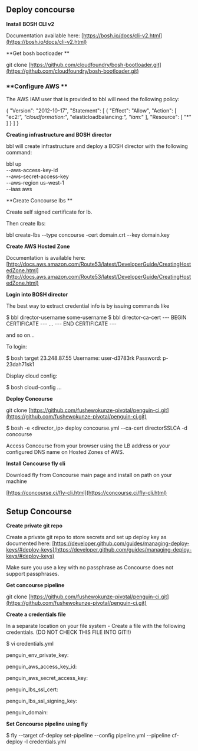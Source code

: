 ## Deploy concourse

**Install BOSH CLI v2**

Documentation available here: [https://bosh.io/docs/cli-v2.html](https://bosh.io/docs/cli-v2.html)

**Get bosh bootloader **

git clone [https://github.com/cloudfoundry/bosh-bootloader.git](https://github.com/cloudfoundry/bosh-bootloader.git)

### **Configure AWS **

The AWS IAM user that is provided to bbl will need the following policy:

{
    "Version": "2012-10-17",
    "Statement": [
        {
            "Effect": "Allow",
            "Action": [
                "ec2:*",
                "cloudformation:*",
                "elasticloadbalancing:*",
                "iam:*"
            ],
            "Resource": [
                "*"
            ]
        }
    ]
}

**Creating infrastructure and BOSH director**

bbl will create infrastructure and deploy a BOSH director with the following command:

bbl up \
    --aws-access-key-id <INSERT ACCESS KEY ID> \
    --aws-secret-access-key <INSERT SECRET ACCESS KEY> \
    --aws-region us-west-1 \
    --iaas aws

**Create Concourse lbs **

Create self signed certificate for lb.

Then create lbs:

bbl create-lbs --type concourse -cert domain.crt --key domain.key

**Create AWS Hosted Zone**

Documentation is available here: [http://docs.aws.amazon.com/Route53/latest/DeveloperGuide/CreatingHostedZone.html](http://docs.aws.amazon.com/Route53/latest/DeveloperGuide/CreatingHostedZone.html)

**Login into BOSH director**

The best way to extract credential info is by issuing commands like

$ bbl director-username
some-username
$ bbl director-ca-cert
--- BEGIN CERTIFICATE ---
...
--- END CERTIFICATE ---

and so on...

To login:

$ bosh target 23.248.87.55 <INSERT TARGET NAME>
Username: user-d3783rk
Password: p-23dah71sk1

Display cloud config:

$ bosh cloud-config
...

**Deploy Concourse**

git clone [https://github.com/fushewokunze-pivotal/penguin-ci.git](https://github.com/fushewokunze-pivotal/penguin-ci.git)

$ bosh -e <director_ip> deploy concourse.yml --ca-cert directorSSLCA -d concourse

Access Concourse from your browser using the LB address or your configured DNS name on Hosted Zones of AWS.

**Install Concourse fly cli**

Download fly from Concourse main page and install on path on your machine 

[https://concourse.ci/fly-cli.html](https://concourse.ci/fly-cli.html)

## Setup Concourse

**Create private git repo**

Create a private git repo to store secrets and set up deploy key as documented here: [https://developer.github.com/guides/managing-deploy-keys/#deploy-keys](https://developer.github.com/guides/managing-deploy-keys/#deploy-keys)

Make sure you use a key with no passphrase as Concourse does not support passphrases.

**Get concourse pipeline**

git clone [https://github.com/fushewokunze-pivotal/penguin-ci.git](https://github.com/fushewokunze-pivotal/penguin-ci.git)

**Create a credentials file**

In a separate location on your file system - Create a file with the following credentials. (DO NOT CHECK THIS FILE INTO GIT!!)

$ vi credentials.yml

penguin_env_private_key:

penguin_aws_access_key_id: 

penguin_aws_secret_access_key: 

penguin_lbs_ssl_cert:

penguin_lbs_ssl_signing_key:

penguin_domain:

**Set Concourse pipeline using fly**

$ fly --target cf-deploy set-pipeline --config pipeline.yml --pipeline cf-deploy -l credentials.yml

